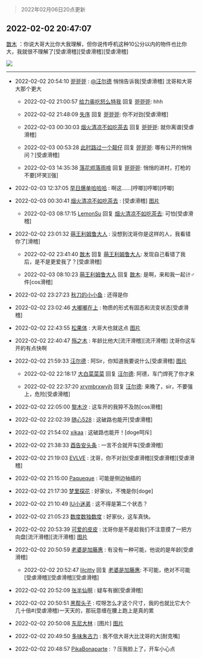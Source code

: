 > 2022年02月06日20点更新
<link rel="stylesheet" href="https://cdn.jsdelivr.net/gh/taotie6/sampleJSON@main/css/photo_show.css">
<meta name="referrer" content="no-referrer" />


 ## 2022-02-02 20:47:07 

 [㪚木](https://www.coolapk.com/feed/33268640?shareKey=ODBlYjQ1NTAzOWYwNjFmYTgxZGY~) ：你说大哥大比你大我理解，但你说传呼机这种10公分以内的物件也比你大，我就很不理解了[受虐滑稽][受虐滑稽][受虐滑稽] 

<div class="album">
<img class="img-item" src="http://image.coolapk.com/feed/2019/0328/10/1097886_1553739796_8922@300x158.gif" />
</div>

 ------- 

- 2022-02-02 20:54:10 [戼戼戼](uid=4044548) : <a class="feed-link-uname" href="/u/汪尔德">@汪尔德</a> 悄悄告诉我[受虐滑稽]
沈哥和大哥大那个更大 

    - 2022-02-02 21:00:57 [给力奥吃怒么特我](uid=3878354) 回复 [戼戼戼](uid=4044548): hhh 

    - 2022-02-02 21:48:09 [失序](uid=1009107) 回复 [戼戼戼](uid=4044548): 你不对劲[受虐滑稽] 

    - 2022-02-03 00:30:03 [烟火清凉不如吃茶去](uid=4279524) 回复 [戼戼戼](uid=4044548): 就你离谱[受虐滑稽] 

    - 2022-02-03 00:53:28 [此时路过一个靓仔](uid=2430256) 回复 [戼戼戼](uid=4044548): 哪有公开的悄悄问？[受虐滑稽] 

    - 2022-02-03 14:35:38 [落花烬落雨啼](uid=1966083) 回复 [戼戼戼](uid=4044548): 悄悄的进村，打枪的不要[坏笑][强] 

- 2022-02-03 12:37:05 [早日爆单哈哈哈](uid=2188936) : 啊这……[哼唧][哼唧][哼唧] 

- 2022-02-03 00:30:41 [烟火清凉不如吃茶去](uid=4279524) : [受虐滑稽] [图片](http://image.coolapk.com/feed/2022/0203/00/4279524_67ced0ba_9439_5417_599@232x200.gif)

    - 2022-02-03 08:17:15 [LemonSu](uid=2774134) 回复 [烟火清凉不如吃茶去](uid=4279524): 可怕[受虐滑稽] 

- 2022-02-02 23:01:32 [萌王利姆鲁大人](uid=4048495) : 没想到沈哥你是这样的人，我看错你了[滑稽] 

    - 2022-02-02 23:41:40 [㪚木](uid=1081091) 回复 [萌王利姆鲁大人](uid=4048495): 发现自己看错了我后，是不是更爱我了？[受虐滑稽] 

    - 2022-02-03 08:10:23 [萌王利姆鲁大人](uid=4048495) 回复 [㪚木](uid=1081091): 是啊，来和我一起计♂件[cos滑稽] 

- 2022-02-02 23:27:23 [秋刀的小小鱼](uid=1442147) : 还得是你 

- 2022-02-02 23:02:46 [大嘟嘟在上](uid=4316956) : 物质的形式有固态和流变状态[受虐滑稽] 

- 2022-02-02 22:43:55 [松果体](uid=1168929) : 大哥大也就这点 [图片](http://image.coolapk.com/feed/2022/0202/22/1168929_0adbc236_3025_2845_925@3072x2307.jpeg)

- 2022-02-02 22:40:47 [殇之木](uid=1085570) : 年龄比他大[流汗滑稽][流汗滑稽]
沈哥你这车开的有点快啊 

- 2022-02-02 21:59:33 [汪尔德](uid=1595236) : 阿Sir，你知道我要说什么[受虐滑稽] [图片](http://image.coolapk.com/feed/2022/0202/10/3114670_61e8234b_9749_1141_357@447x502.jpeg)

    - 2022-02-02 22:18:17 [大白菜菜菜](uid=2081020) 回复 [汪尔德](uid=1595236): 阿德，车门焊死了你才来 

    - 2022-02-02 22:37:20 [xrymbrxwyjh](uid=1710564) 回复 [汪尔德](uid=1595236): 来晚了，sir，不要强上，危险[受虐滑稽] 

- 2022-02-02 22:05:00 [黎木汐](uid=1904864) : 这车开的我猝不及防[cos滑稽] 

- 2022-02-02 22:02:39 [随心528](uid=2267102) : 这破路也能开[受虐滑稽] 

- 2022-02-02 21:54:02 [xikaa](uid=2702798) : 这破路也能开！[doge呵斥] 

- 2022-02-02 21:38:33 [酉告安头条](uid=973354) : 一言不合就开车[受虐滑稽] 

- 2022-02-02 21:19:03 [EVLVE](uid=624501) : 沈哥，你不对劲[受虐滑稽][受虐滑稽][受虐滑稽] 

- 2022-02-02 21:15:00 [Paqueque](uid=685582) : 可能是侧边抽插的 

- 2022-02-02 21:17:30 [梦里探花](uid=836750) : 好家伙，不愧是你[doge] 

- 2022-02-02 21:10:49 [IU小迷弟](uid=2571083) : 这不得是第二个状态？ 

- 2022-02-02 21:05:23 [数度数独数度](uid=1649918) : 好家伙，这车真快。 

- 2022-02-02 20:53:39 [可爱的皮皮](uid=2163021) : 沈哥你是不是趁我们不注意摸了一把方向盘[流汗滑稽][流汗滑稽] [图片](http://image.coolapk.com/feed/2022/0201/18/2839813_a9210ceb_1952_2212_626@1170x1486.jpeg)

- 2022-02-02 20:50:59 [老婆是加藤惠](uid=2224538) : 有没有一种可能，他说的是年龄[受虐滑稽] 

    - 2022-02-02 20:52:47 [lilcitty](uid=2317599) 回复 [老婆是加藤惠](uid=2224538): 不可能，绝对不可能[受虐滑稽][受虐滑稽][受虐滑稽] 

- 2022-02-02 20:52:09 [张半仙啊](uid=2360908) : 疑车有据[受虐滑稽] 

- 2022-02-02 20:50:51 [黑帮头子](uid=2838832) : 哎呀怎么才这个尺寸，我的也就比它大个几十倍#(受虐滑稽)一天天的，那玩意缠在腰上跑上是真的累 

- 2022-02-02 20:50:08 [东尼大林](uid=1612569) : [图片] [图片](http://image.coolapk.com/feed/2022/0202/20/1612569_58de37cc_6207_7251_381@140x104.gif)

- 2022-02-02 20:49:50 [多味朱古力](uid=1614110) : 我不信大哥大比沈哥的大[耐克嘴] 

- 2022-02-02 20:48:57 [PikaBonaparte](uid=1823196) : ？压我脸上了，开车小心点 

